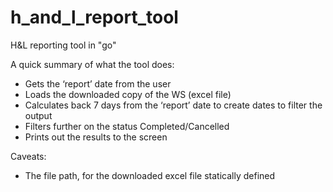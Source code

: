 # h_and_l_report_tool
H&amp;L reporting tool in "go"

A quick summary of what the tool does:
-	Gets the ‘report’ date from the user
-	Loads the downloaded copy of the WS (excel file)
-	Calculates back 7 days from the ‘report’ date to create dates to filter the output
-	Filters further on the status Completed/Cancelled
-	Prints out the results to the screen

Caveats:
- The file path, for the downloaded excel file statically defined
